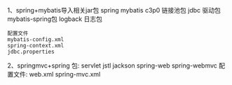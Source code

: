 1、spring+mybatis导入相关jar包
	spring
	mybatis
	c3p0 链接池包
	jdbc 驱动包
	mybatis-spring包
	logback 日志包
	
	配置文件
	mybatis-config.xml
	spring-context.xml
	jdbc.properties
	
2、springmvc+spring
	包:
	servlet
	jstl
	jackson
	spring-web
	spring-webmvc
	配置文件:
	web.xml
	spring-mvc.xml
	